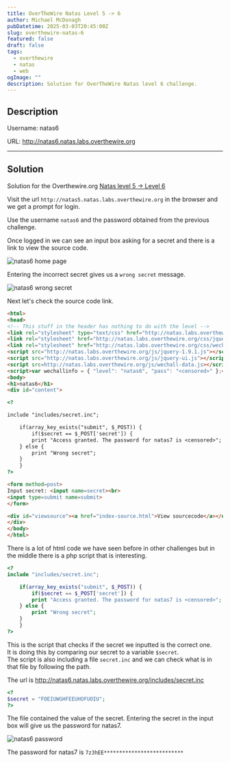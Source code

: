 ```yaml
---
title: OverTheWire Natas Level 5 -> 6
author: Michael McDonagh
pubDatetime: 2025-03-03T20:45:00Z
slug: overthewire-natas-6
featured: false
draft: false
tags:
  - overthewire
  - natas
  - web
ogImage: ""
description: Solution for OverTheWire Natas level 6 challenge.
---
```


## Description

Username: natas6  

URL:      <http://natas6.natas.labs.overthewire.org>

---

## Solution

Solution for the Overthewire.org [Natas level 5 -> Level 6](https://overthewire.org/wargames/natas/natas6.html)

Visit the url `http://natas5.natas.labs.overthewire.org` in the browser and we get a prompt for login.

Use the username `natas6` and the password obtained from the previous challenge.

Once logged in we can see an input box asking for a secret and there is a link to view the source code.

![natas6 home page](@assets/images/overthewire/natas/natas06_home.png)

Entering the incorrect secret gives us a `wrong secret` message.

![natas6 wrong secret](@assets/images/overthewire/natas/natas06_wrong_secret.png)

Next let's check the source code link.

```html
<html>
<head>
<!-- This stuff in the header has nothing to do with the level -->
<link rel="stylesheet" type="text/css" href="http://natas.labs.overthewire.org/css/level.css">
<link rel="stylesheet" href="http://natas.labs.overthewire.org/css/jquery-ui.css" />
<link rel="stylesheet" href="http://natas.labs.overthewire.org/css/wechall.css" />
<script src="http://natas.labs.overthewire.org/js/jquery-1.9.1.js"></script>
<script src="http://natas.labs.overthewire.org/js/jquery-ui.js"></script>
<script src=http://natas.labs.overthewire.org/js/wechall-data.js></script><script src="http://natas.labs.overthewire.org/js/wechall.js"></script>
<script>var wechallinfo = { "level": "natas6", "pass": "<censored>" };</script></head>
<body>
<h1>natas6</h1>
<div id="content">

<?

include "includes/secret.inc";

    if(array_key_exists("submit", $_POST)) {
        if($secret == $_POST['secret']) {
        print "Access granted. The password for natas7 is <censored>";
    } else {
        print "Wrong secret";
    }
    }
?>

<form method=post>
Input secret: <input name=secret><br>
<input type=submit name=submit>
</form>

<div id="viewsource"><a href="index-source.html">View sourcecode</a></div>
</div>
</body>
</html>
```

There is a lot of html code we have seen before in other challenges but in the middle there is a php script that is interesting.

```php
<?
include "includes/secret.inc";

    if(array_key_exists("submit", $_POST)) {
        if($secret == $_POST['secret']) {
        print "Access granted. The password for natas7 is <censored>";
    } else {
        print "Wrong secret";
    }
    }
?>
```

This is the script that checks if the secret we inputted is the correct one.  
It is doing this by comparing our secret to a variable `$secret`.  
The script is also including a file `secret.inc` and we can check what is in that file by following the path.

The url is <http://natas6.natas.labs.overthewire.org/includes/secret.inc>

```php
<?
$secret = "FOEIUWGHFEEUHOFUOIU";
?>
```

The file contained the value of the secret. Entering the secret in the input box will give us the password for natas7.

![natas6 password](@assets/images/overthewire/natas/natas06_password.png)

The password for natas7 is `7z3hEE**************************`
